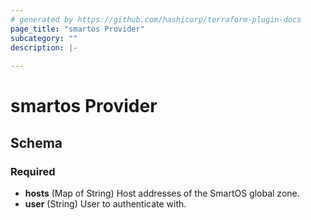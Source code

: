 ```yaml
---
# generated by https://github.com/hashicorp/terraform-plugin-docs
page_title: "smartos Provider"
subcategory: ""
description: |-
  
---
```


# smartos Provider





<!-- schema generated by tfplugindocs -->
## Schema

### Required

- **hosts** (Map of String) Host addresses of the SmartOS global zone.
- **user** (String) User to authenticate with.
